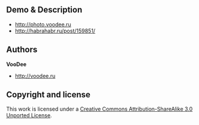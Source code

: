 Demo & Description
----

+ http://photo.voodee.ru
+ http://habrahabr.ru/post/159851/

Authors
-------

**VooDee**

+ http://voodee.ru

Copyright and license
---------------------

This work is licensed under a <a href="http://creativecommons.org/licenses/by-sa/3.0/">Creative Commons Attribution-ShareAlike 3.0 Unported License</a>. 